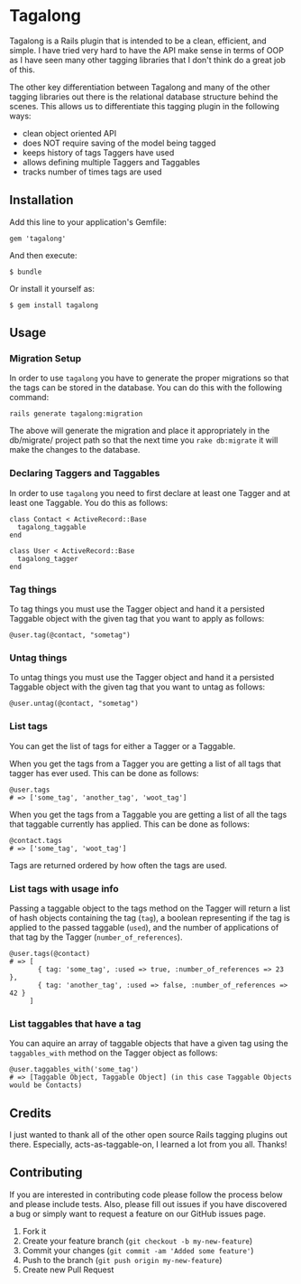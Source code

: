 # Tagalong

Tagalong is a Rails plugin that is intended to be a clean, efficient, and simple. I have tried very hard to have the API make sense in terms of OOP as I have seen many other tagging libraries that I don't think do a great job of this.

The other key differentiation between Tagalong and many of the other tagging libraries out there is the relational database structure behind the scenes. This allows us to differentiate this tagging plugin in the following ways:

* clean object oriented API
* does NOT require saving of the model being tagged
* keeps history of tags Taggers have used
* allows defining multiple Taggers and Taggables
* tracks number of times tags are used

## Installation

Add this line to your application's Gemfile:

    gem 'tagalong'

And then execute:

    $ bundle

Or install it yourself as:

    $ gem install tagalong

## Usage

### Migration Setup

In order to use `tagalong` you have to generate the proper migrations so that the tags can be stored in the database. You can do this with the following command:

    rails generate tagalong:migration

The above will generate the migration and place it appropriately in the db/migrate/ project path so that the next time you `rake db:migrate` it will make the changes to the database.

### Declaring Taggers and Taggables

In order to use `tagalong` you need to first declare at least one Tagger and at least one Taggable. You do this as follows:

    class Contact < ActiveRecord::Base
      tagalong_taggable
    end

    class User < ActiveRecord::Base
      tagalong_tagger
    end

### Tag things

To tag things you must use the Tagger object and hand it a persisted Taggable object with the given tag that you want to apply as follows:

    @user.tag(@contact, "sometag")

### Untag things

To untag things you must use the Tagger object and hand it a persisted Taggable object with the given tag that you want to untag as follows:

    @user.untag(@contact, "sometag")

### List tags

You can get the list of tags for either a Tagger or a Taggable.

When you get the tags from a Tagger you are getting a list of all tags that tagger has ever used. This can be done as follows:

    @user.tags
    # => ['some_tag', 'another_tag', 'woot_tag']

When you get the tags from a Taggable you are getting a list of all the tags that taggable currently has applied. This can be done as follows:

    @contact.tags
    # => ['some_tag', 'woot_tag']

Tags are returned ordered by how often the tags are used.

### List tags with usage info

Passing a taggable object to the tags method on the Tagger will return a list of hash objects containing the tag (`tag`), a boolean representing if the tag is applied to the passed taggable (`used`), and the number of applications of that tag by the Tagger (`number_of_references`).

    @user.tags(@contact)
    # => [
           { tag: 'some_tag', :used => true, :number_of_references => 23 },
           { tag: 'another_tag', :used => false, :number_of_references => 42 }
         ]

### List taggables that have a tag

You can aquire an array of taggable objects that have a given tag using the `taggables_with` method on the Tagger object as follows:

    @user.taggables_with('some_tag')
    # => [Taggable Object, Taggable Object] (in this case Taggable Objects would be Contacts)

## Credits

I just wanted to thank all of the other open source Rails tagging plugins out there. Especially, acts-as-taggable-on, I learned a lot from you all. Thanks!

## Contributing

If you are interested in contributing code please follow the process below and please include tests. Also, please fill out issues if you have discovered a bug or simply want to request a feature on our GitHub issues page.

1. Fork it
2. Create your feature branch (`git checkout -b my-new-feature`)
3. Commit your changes (`git commit -am 'Added some feature'`)
4. Push to the branch (`git push origin my-new-feature`)
5. Create new Pull Request
